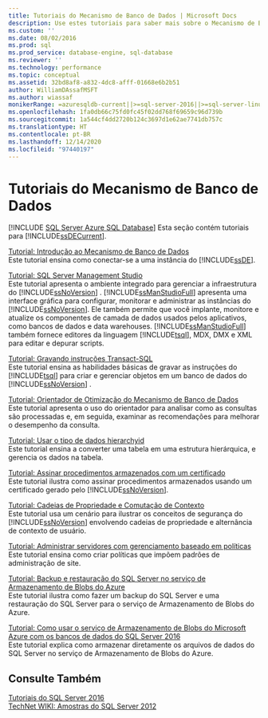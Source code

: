 ```yaml
---
title: Tutoriais do Mecanismo de Banco de Dados | Microsoft Docs
description: Use estes tutoriais para saber mais sobre o Mecanismo de Banco de Dados do SQL Server, incluindo por onde começar e como usar o SQL Server Management Studio.
ms.custom: ''
ms.date: 08/02/2016
ms.prod: sql
ms.prod_service: database-engine, sql-database
ms.reviewer: ''
ms.technology: performance
ms.topic: conceptual
ms.assetid: 32bd8af8-a832-4dc8-afff-01668e6b2b51
author: WilliamDAssafMSFT
ms.author: wiassaf
monikerRange: =azuresqldb-current||>=sql-server-2016||>=sql-server-linux-2017||=azuresqldb-mi-current
ms.openlocfilehash: 1fa0db66c75fd0fc45f02dd768f69659c96d739b
ms.sourcegitcommit: 1a544cf4dd2720b124c3697d1e62ae7741db757c
ms.translationtype: HT
ms.contentlocale: pt-BR
ms.lasthandoff: 12/14/2020
ms.locfileid: "97440197"
---
```

# <a name="database-engine-tutorials"></a>Tutoriais do Mecanismo de Banco de Dados
[!INCLUDE [SQL Server Azure SQL Database](../includes/applies-to-version/sql-asdb.md)]
Esta seção contém tutoriais para [!INCLUDE[ssDECurrent](../includes/ssdecurrent-md.md)].  
  
[Tutorial: Introdução ao Mecanismo de Banco de Dados](../relational-databases/tutorial-getting-started-with-the-database-engine.md)  
Este tutorial ensina como conectar-se a uma instância do [!INCLUDE[ssDE](../includes/ssde-md.md)].  
  
[Tutorial: SQL Server Management Studio](../ssms/quickstarts/connect-query-sql-server.md)  
Este tutorial apresenta o ambiente integrado para gerenciar a infraestrutura do [!INCLUDE[ssNoVersion](../includes/ssnoversion-md.md)] . [!INCLUDE[ssManStudioFull](../includes/ssmanstudiofull-md.md)] apresenta uma interface gráfica para configurar, monitorar e administrar as instâncias do [!INCLUDE[ssNoVersion](../includes/ssnoversion-md.md)]. Ele também permite que você implante, monitore e atualize os componentes de camada de dados usados pelos aplicativos, como bancos de dados e data warehouses. [!INCLUDE[ssManStudioFull](../includes/ssmanstudiofull-md.md)] também fornece editores da linguagem [!INCLUDE[tsql](../includes/tsql-md.md)], MDX, DMX e XML para editar e depurar scripts.  
  
[Tutorial: Gravando instruções Transact-SQL](../t-sql/tutorial-writing-transact-sql-statements.md)  
Este tutorial ensina as habilidades básicas de gravar as instruções do [!INCLUDE[tsql](../includes/tsql-md.md)] para criar e gerenciar objetos em um banco de dados do [!INCLUDE[ssNoVersion](../includes/ssnoversion-md.md)] .  
  
[Tutorial: Orientador de Otimização do Mecanismo de Banco de Dados](../tools/dta/tutorial-database-engine-tuning-advisor.md)  
Este tutorial apresenta o uso do orientador para analisar como as consultas são processadas e, em seguida, examinar as recomendações para melhorar o desempenho da consulta.  
  
[Tutorial: Usar o tipo de dados hierarchyid](../relational-databases/tables/tutorial-using-the-hierarchyid-data-type.md)  
Este tutorial ensina a converter uma tabela em uma estrutura hierárquica, e gerencia os dados na tabela.  
  
[Tutorial: Assinar procedimentos armazenados com um certificado](../relational-databases/tutorial-signing-stored-procedures-with-a-certificate.md)  
Este tutorial ilustra como assinar procedimentos armazenados usando um certificado gerado pelo [!INCLUDE[ssNoVersion](../includes/ssnoversion-md.md)].  
  
[Tutorial: Cadeias de Propriedade e Comutação de Contexto](../relational-databases/tutorial-ownership-chains-and-context-switching.md)  
Este tutorial usa um cenário para ilustrar os conceitos de segurança do [!INCLUDE[ssNoVersion](../includes/ssnoversion-md.md)] envolvendo cadeias de propriedade e alternância de contexto de usuário.  
  
[Tutorial: Administrar servidores com gerenciamento baseado em políticas](../relational-databases/policy-based-management/tutorial-administering-servers-by-using-policy-based-management.md)  
Este tutorial ensina como criar políticas que impõem padrões de administração de site.  
  
[Tutorial: Backup e restauração do SQL Server no serviço de Armazenamento de Blobs do Azure](~/relational-databases/tutorial-sql-server-backup-and-restore-to-azure-blob-storage-service.md)  
Este tutorial ilustra como fazer um backup do SQL Server e uma restauração do SQL Server para o serviço de Armazenamento de Blobs do Azure.  
  
[Tutorial: Como usar o serviço de Armazenamento de Blobs do Microsoft Azure com os bancos de dados do SQL Server 2016](tutorial-use-azure-blob-storage-service-with-sql-server-2016.md)  
Este tutorial explica como armazenar diretamente os arquivos de dados do SQL Server no serviço de Armazenamento de Blobs do Azure.  
  
## <a name="see-also"></a>Consulte Também  
[Tutoriais do SQL Server 2016](../sql-server/tutorials-for-sql-server-2016.md)  
[TechNet WIKI: Amostras do SQL Server 2012](https://go.microsoft.com/fwlink/?linkID=220734)  
  
  
